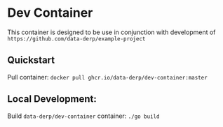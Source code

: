 # Dev Container
This container is designed to be use in conjunction with development of `https://github.com/data-derp/example-project`

## Quickstart
Pull container: `docker pull ghcr.io/data-derp/dev-container:master`

## Local Development:
Build `data-derp/dev-container` container: `./go build` 